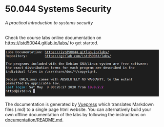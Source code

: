 # 50.044 Systems Security

###### A practical introduction to systems security

Check the course labs online documentation on https://istd50044.gitlab.io/labs/ to get started.

![lab1_git](documentation/docs/.vuepress/public/labs/lab1_git.gif)



The documentation is generated by [Vuepress](https://vuepress.vuejs.org/) which translates Markdown files (.md) to a single page html website. You can alternatively build your own offline documentation of the labs by following the instructions on [documentation/README.md](documentation). 

